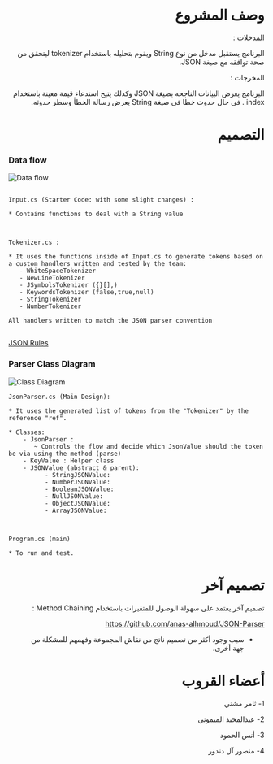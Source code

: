 
<div dir="rtl"> 

# وصف المشروع 


المدخلات :

البرنامج يستقبل مدخل من نوع String ويقوم بتحليله باستخدام tokenizer  ليتحقق من صحة توافقه مع صيغة JSON. 

المخرجات : 

البرنامج يعرض البيانات الناجحه بصيغة JSON وكذلك يتيح استدعاء قيمة معينة باستخدام index . 
في حال حدوث خطا في صيغة String  يعرض رسالة الخطأ وسطر حدوثه.




# التصميم
<div dir="ltr"> 

### Data flow
![Data flow](https://mermaid.ink/img/eyJjb2RlIjoiZ3JhcGggXG4gICAgQVtJbnB1dF0gLS0-IEIoVG9rZW5pemVyKVxuICAgIEIgLS0-fFRva2VuIExpc3R8IEMoUGFyc2VyKVxuICAgIEMgLS0-fHBhcnNlfERbSlNPTlZhbHVlXVxuIiwibWVybWFpZCI6eyJ0aGVtZSI6ImRhcmsifSwidXBkYXRlRWRpdG9yIjpmYWxzZX0)


``` 

Input.cs (Starter Code: with some slight changes) : 

* Contains functions to deal with a String value 


```

``` 

Tokenizer.cs : 

* It uses the functions inside of Input.cs to generate tokens based on a custom handlers written and tested by the team: 
   - WhiteSpaceTokenizer 
   - NewLineTokenizer 
   - JSymbolsTokenizer ({}[],)
   - KeywordsTokenizer (false,true,null)
   - StringTokenizer 
   - NumberTokenizer

All handlers written to match the JSON parser convention 


```

[JSON Rules](https://www.json.org/json-en.html)


### Parser Class Diagram 

![Class Diagram](https://i.ibb.co/7z7C1Vk/ey-Jjb2-Rl-Ijoi-Y2xhc3-NEa-WFncm-Ft-XG4g-ICAg-Y2xhc3-Mg-Sn-Nvbl9-QYXJz-ZXJ7-XG4g-ICAg-ICArc-GFyc2-Uo.jpg)


```
JsonParser.cs (Main Design):
 
* It uses the generated list of tokens from the "Tokenizer" by the reference "ref".

* Classes: 
    - JsonParser : 
       ~ Controls the flow and decide which JsonValue should the token be via using the method (parse)
    - KeyValue : Helper class
    - JSONValue (abstract & parent): 
          - StringJSONValue: 
          - NumberJSONValue:
          - BooleanJSONValue:
          - NullJSONValue: 
          - ObjectJSONValue:
          - ArrayJSONValue: 


```


```

Program.cs (main)

* To run and test. 
```

</div>

# تصميم آخر

تصميم آخر يعتمد على سهولة الوصول للمتغيرات باستخدام Method Chaining : 

https://github.com/anas-alhmoud/JSON-Parser

- سبب وجود أكثر من تصميم ناتج من نقاش المجموعة وفهمهم للمشكلة من جهة أخرى. 


# أعضاء القروب 

1- ثامر مشني 

2- عبدالمجيد الميموني 

3- أنس الحمود

4- منصور آل دندور 

</div>
